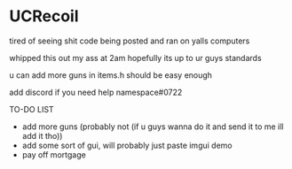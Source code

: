 # UCRecoil

tired of seeing shit code being posted and ran on yalls computers

whipped this out my ass at 2am hopefully its up to ur guys standards

u can add more guns in items.h should be easy enough

add discord if you need help
namespace#0722


TO-DO LIST

- add more guns (probably not (if u guys wanna do it and send it to me ill add it tho))
- add some sort of gui, will probably just paste imgui demo
- pay off mortgage
